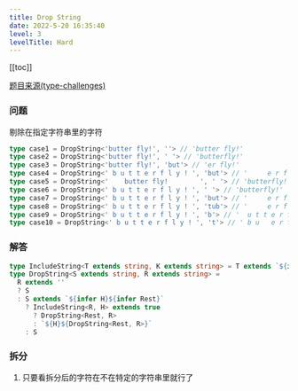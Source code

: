 ```yaml
---
title: Drop String
date: 2022-5-20 16:35:40
level: 3
levelTitle: Hard
---
```


[[toc]]

[题目来源(type-challenges)](https://github.com/type-challenges/type-challenges/blob/main/questions/02059-hard-drop-string/README.md)

### 问题
剔除在指定字符串里的字符

```typescript
type case1 = DropString<'butter fly!', ''> // 'butter fly!'
type case2 = DropString<'butter fly!', ' '> // 'butterfly!'
type case3 = DropString<'butter fly!', 'but'> // 'er fly!'
type case4 = DropString<' b u t t e r f l y ! ', 'but'> // '     e r f l y ! '
type case5 = DropString<'    butter fly!        ', ' '> // 'butterfly!'
type case6 = DropString<' b u t t e r f l y ! ', ' '> // 'butterfly!'
type case7 = DropString<' b u t t e r f l y ! ', 'but'> // '     e r f l y ! '
type case8 = DropString<' b u t t e r f l y ! ', 'tub'> // '     e r f l y ! '
type case9 = DropString<' b u t t e r f l y ! ', 'b'> // '  u t t e r f l y ! '
type case10 = DropString<' b u t t e r f l y ! ', 't'> // ' b u   e r f l y ! '
```

### 解答

```typescript
type IncludeString<T extends string, K extends string> = T extends `${infer F}${infer Rest}` ? F extends K ? true: IncludeString<Rest, K> : false;
type DropString<S extends string, R extends string> =
  R extends ''
  ? S
  : S extends `${infer H}${infer Rest}`
    ? IncludeString<R, H> extends true
      ? DropString<Rest, R>
      : `${H}${DropString<Rest, R>}`
    : S
```

### 拆分
1. 只要看拆分后的字符在不在特定的字符串里就行了
